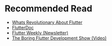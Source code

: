 # Recommended Read

- [Whats Revolutionary About Flutter](https://hackernoon.com/whats-revolutionary-about-flutter-946915b09514)
- [FlutterDoc](https://flutterdoc.com/)
- [Flutter Weekly (Newsletter)](https://flutterweekly.net/)
- [The Boring Flutter Development Show (Video)](https://www.youtube.com/playlist?list=PLOU2XLYxmsIK0r_D-zWcmJ1plIcDNnRkK)
